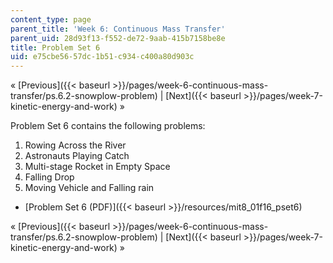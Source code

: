 ```yaml
---
content_type: page
parent_title: 'Week 6: Continuous Mass Transfer'
parent_uid: 28d93f13-f552-de72-9aab-415b7158be8e
title: Problem Set 6
uid: e75cbe56-57dc-1b51-c934-c400a80d903c
---
```


« [Previous]({{< baseurl >}}/pages/week-6-continuous-mass-transfer/ps.6.2-snowplow-problem) | [Next]({{< baseurl >}}/pages/week-7-kinetic-energy-and-work) »

Problem Set 6 contains the following problems:

1.  Rowing Across the River
2.  Astronauts Playing Catch
3.  Multi-stage Rocket in Empty Space
4.  Falling Drop
5.  Moving Vehicle and Falling rain

*   [Problem Set 6 (PDF)]({{< baseurl >}}/resources/mit8_01f16_pset6)

« [Previous]({{< baseurl >}}/pages/week-6-continuous-mass-transfer/ps.6.2-snowplow-problem) | [Next]({{< baseurl >}}/pages/week-7-kinetic-energy-and-work) »